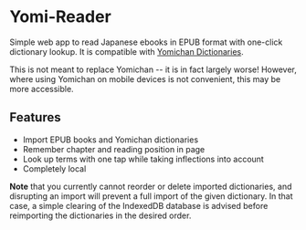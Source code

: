 # Yomi-Reader

Simple web app to read Japanese ebooks in EPUB format with one-click dictionary lookup.
It is compatible with [Yomichan Dictionaries](https://github.com/FooSoft/yomichan/#dictionaries).

This is not meant to replace Yomichan -- it is in fact largely worse!
However, where using Yomichan on mobile devices is not convenient, this may be more accessible.

## Features

- Import EPUB books and Yomichan dictionaries
- Remember chapter and reading position in page
- Look up terms with one tap while taking inflections into account
- Completely local

**Note** that you currently cannot reorder or delete imported dictionaries, and disrupting an import will prevent a full import of the given dictionary. 
In that case, a simple clearing of the IndexedDB database is advised before reimporting the dictionaries in the desired order.
